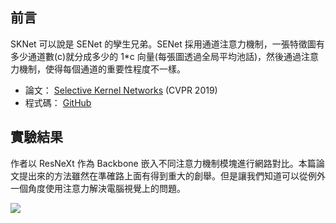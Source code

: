 ## 前言
SKNet 可以說是 SENet 的孿生兄弟。SENet 採用通道注意力機制，一張特徵圖有多少通道數(c)就分成多少的 1*c 向量(每張圖透過全局平均池話)，然後通過注意力機制，使得每個通道的重要性程度不一樣。


- 論文： [Selective Kernel Networks](https://arxiv.org/abs/1903.06586) (CVPR 2019)
- 程式碼： [GitHub](https://github.com/implus/SKNet)




## 實驗結果
作者以 ResNeXt 作為 Backbone 嵌入不同注意力機制模塊進行網路對比。本篇論文提出來的方法雖然在準確路上面有得到重大的創舉。但是讓我們知道可以從例外一個角度使用注意力解決電腦視覺上的問題。

![](https://i.imgur.com/eApGDNn.png)